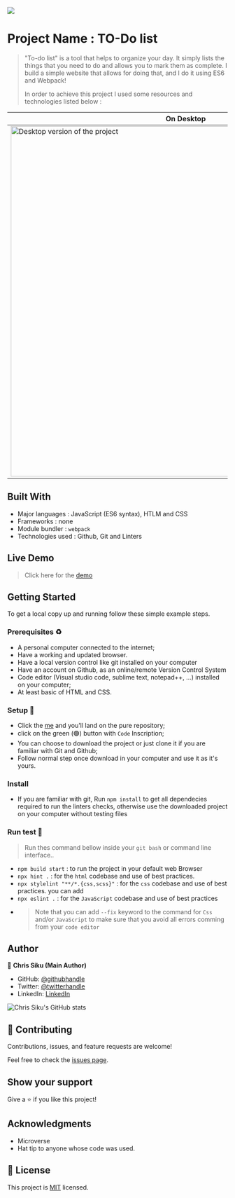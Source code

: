 ![](https://img.shields.io/badge/Microverse-blueviolet)

# Project Name : TO-Do list

> "To-do list" is a tool that helps to organize your day. It simply lists the things that you need to do and allows you to mark them as complete. 
> I build a simple website that allows for doing that, and I do it using ES6 and Webpack!
>
>
> In order to achieve this project I used some resources and technologies listed below :

<!-- ## Here is the screen shoot of the project -->

<!-- ![screen](https://user-images.githubusercontent.com/101924220/169167327-1be8919e-2bda-4006-8efe-1d12850dc485.PNG) -->

| On Desktop                                                                                                                                                                 | On Mobile                                                                                                                                                                 |
| --------------------------------------------------------------------------------------------------------------------------------------------------------------------- | --------------------------------------------------------------------------------------------------------------------------------------------------------------------- |
| <img width="800" alt="Desktop version of the project" src="https://user-images.githubusercontent.com/101924220/171742769-a23ed30e-fc53-4331-a4ae-a7679ed315e7.PNG"> | <img width="320" alt="Mobile Version" src="https://user-images.githubusercontent.com/101924220/171742777-c34efe51-240b-41b9-8f1b-cbcf58cb339c.PNG"> |

## Built With

- Major languages : JavaScript (ES6 syntax), HTLM and CSS
- Frameworks : none
- Module bundler : `webpack`
- Technologies used : Github, Git and Linters

## Live Demo

> Click here for the [demo](https://chrissiku.github.io/To-Do-List/dist)

## Getting Started

To get a local copy up and running follow these simple example steps.

### Prerequisites ♻️

- A personal computer connected to the internet;
- Have a working and updated browser.
- Have a local version control like git installed on your computer
- Have an account on Github, as an online/remote Version Control System
- Code editor (Visual studio code, sublime text, notepad++, ...) installed on your computer;
- At least basic of HTML and CSS.

### Setup 🎰

- Click the [me](https://github.com/Chrissiku/To-Do-List) and you'll land on the pure repository;
- click on the green (🟢) button with `Code` Inscription;
- You can choose to download the project or just clone it if you are familiar with Git and Github;
- Follow normal step once download in your computer and use it as it's yours.

### Install

- If you are familiar with git, Run `npm install` to get all dependecies required to run the linters checks, otherwise use the downloaded project on your computer without testing files

### Run test 🧪

> Run thes command bellow inside your `git bash` or command line interface..

- `npm build start` : to run the project in your default web Browser
- `npx hint .` : for the `html` codebase and use of best practices.
- `npx stylelint "**/*.{css,scss}"` : for the `css` codebase and use of best practices. you can add
- `npx eslint .` : for the `JavaScript` codebase and use of best practices
- > Note that you can add `--fix` keyword to the command for `Css` and/or `JavaScript` to make sure that you avoid all errors comming from your `code editor`

## Author

👤 **Chris Siku (Main Author)**

- GitHub: [@githubhandle](https://github.com/Chrissiku)
- Twitter: [@twitterhandle](https://twitter.com/christian_siku)
- LinkedIn: [LinkedIn](https://www.linkedin.com/in/chris-siku-4bb53b232/)

![Chris Siku's GitHub stats](https://github-readme-stats.vercel.app/api?username=Chrissiku&count_private=true&theme=dark&show_icons=true)


## 🤝 Contributing

Contributions, issues, and feature requests are welcome!

Feel free to check the [issues page](../../issues/).

## Show your support

Give a ⭐️ if you like this project!

## Acknowledgments

- Microverse
- Hat tip to anyone whose code was used.

## 📝 License

This project is [MIT](./MIT.md) licensed.
